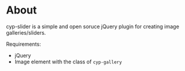 # About
cyp-slider is a simple and open soruce jQuery plugin for creating image galleries/sliders.


Requirements:
 - jQuery
 - Image element with the class of `cyp-gallery`

